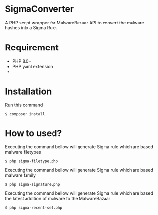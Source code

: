 # SigmaConverter
A PHP script wrapper for MalwareBazaar API to convert the malware hashes into a Sigma Rule.

# Requirement
- PHP 8.0+
- PHP yaml extension
- 
# Installation
Run this command

`$ composer install`

# How to used?
Executing the command bellow will generate Sigma rule which are based malware filetypes

`$ php sigma-filetype.php`

Executing the command bellow will generate Sigma rule which are based malware family

`$ php sigma-signature.php`

Executing the command bellow will generate Sigma rule which are based the latest addition of malware to the MalwareBazaar

`$ php sigma-recent-set.php`
